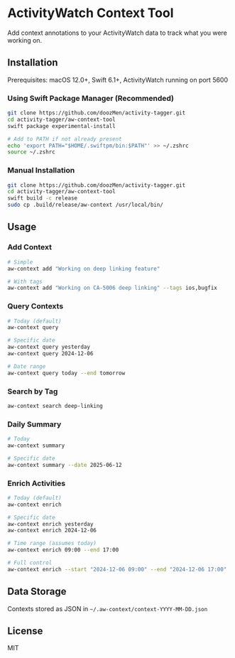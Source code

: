# ActivityWatch Context Tool

Add context annotations to your ActivityWatch data to track what you were working on.

## Installation

Prerequisites: macOS 12.0+, Swift 6.1+, ActivityWatch running on port 5600

### Using Swift Package Manager (Recommended)
```bash
git clone https://github.com/doozMen/activity-tagger.git
cd activity-tagger/aw-context-tool
swift package experimental-install

# Add to PATH if not already present
echo 'export PATH="$HOME/.swiftpm/bin:$PATH"' >> ~/.zshrc
source ~/.zshrc
```

### Manual Installation
```bash
git clone https://github.com/doozMen/activity-tagger.git
cd activity-tagger/aw-context-tool
swift build -c release
sudo cp .build/release/aw-context /usr/local/bin/
```

## Usage

### Add Context
```bash
# Simple
aw-context add "Working on deep linking feature"

# With tags
aw-context add "Working on CA-5006 deep linking" --tags ios,bugfix
```

### Query Contexts
```bash
# Today (default)
aw-context query

# Specific date
aw-context query yesterday
aw-context query 2024-12-06

# Date range
aw-context query today --end tomorrow
```

### Search by Tag
```bash
aw-context search deep-linking
```

### Daily Summary
```bash
# Today
aw-context summary

# Specific date
aw-context summary --date 2025-06-12
```

### Enrich Activities
```bash
# Today (default)
aw-context enrich

# Specific date
aw-context enrich yesterday
aw-context enrich 2024-12-06

# Time range (assumes today)
aw-context enrich 09:00 --end 17:00

# Full control
aw-context enrich --start "2024-12-06 09:00" --end "2024-12-06 17:00"
```

## Data Storage

Contexts stored as JSON in `~/.aw-context/context-YYYY-MM-DD.json`

## License

MIT